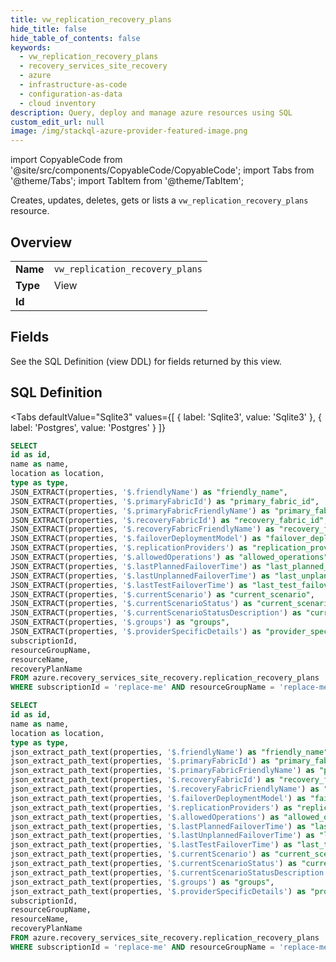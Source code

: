 ```yaml
--- 
title: vw_replication_recovery_plans
hide_title: false
hide_table_of_contents: false
keywords:
  - vw_replication_recovery_plans
  - recovery_services_site_recovery
  - azure
  - infrastructure-as-code
  - configuration-as-data
  - cloud inventory
description: Query, deploy and manage azure resources using SQL
custom_edit_url: null
image: /img/stackql-azure-provider-featured-image.png
---
```


import CopyableCode from '@site/src/components/CopyableCode/CopyableCode';
import Tabs from '@theme/Tabs';
import TabItem from '@theme/TabItem';

Creates, updates, deletes, gets or lists a <code>vw_replication_recovery_plans</code> resource.

## Overview
<table><tbody>
<tr><td><b>Name</b></td><td><code>vw_replication_recovery_plans</code></td></tr>
<tr><td><b>Type</b></td><td>View</td></tr>
<tr><td><b>Id</b></td><td><CopyableCode code="azure.recovery_services_site_recovery.vw_replication_recovery_plans" /></td></tr>
</tbody></table>

## Fields

See the SQL Definition (view DDL) for fields returned by this view.

## SQL Definition

<Tabs
defaultValue="Sqlite3"
values={[
{ label: 'Sqlite3', value: 'Sqlite3' },
{ label: 'Postgres', value: 'Postgres' }
]}
>
<TabItem value="Sqlite3">

```sql
SELECT
id as id,
name as name,
location as location,
type as type,
JSON_EXTRACT(properties, '$.friendlyName') as "friendly_name",
JSON_EXTRACT(properties, '$.primaryFabricId') as "primary_fabric_id",
JSON_EXTRACT(properties, '$.primaryFabricFriendlyName') as "primary_fabric_friendly_name",
JSON_EXTRACT(properties, '$.recoveryFabricId') as "recovery_fabric_id",
JSON_EXTRACT(properties, '$.recoveryFabricFriendlyName') as "recovery_fabric_friendly_name",
JSON_EXTRACT(properties, '$.failoverDeploymentModel') as "failover_deployment_model",
JSON_EXTRACT(properties, '$.replicationProviders') as "replication_providers",
JSON_EXTRACT(properties, '$.allowedOperations') as "allowed_operations",
JSON_EXTRACT(properties, '$.lastPlannedFailoverTime') as "last_planned_failover_time",
JSON_EXTRACT(properties, '$.lastUnplannedFailoverTime') as "last_unplanned_failover_time",
JSON_EXTRACT(properties, '$.lastTestFailoverTime') as "last_test_failover_time",
JSON_EXTRACT(properties, '$.currentScenario') as "current_scenario",
JSON_EXTRACT(properties, '$.currentScenarioStatus') as "current_scenario_status",
JSON_EXTRACT(properties, '$.currentScenarioStatusDescription') as "current_scenario_status_description",
JSON_EXTRACT(properties, '$.groups') as "groups",
JSON_EXTRACT(properties, '$.providerSpecificDetails') as "provider_specific_details",
subscriptionId,
resourceGroupName,
resourceName,
recoveryPlanName
FROM azure.recovery_services_site_recovery.replication_recovery_plans
WHERE subscriptionId = 'replace-me' AND resourceGroupName = 'replace-me' AND resourceName = 'replace-me';
```

</TabItem>
<TabItem value="Postgres">

```sql
SELECT
id as id,
name as name,
location as location,
type as type,
json_extract_path_text(properties, '$.friendlyName') as "friendly_name",
json_extract_path_text(properties, '$.primaryFabricId') as "primary_fabric_id",
json_extract_path_text(properties, '$.primaryFabricFriendlyName') as "primary_fabric_friendly_name",
json_extract_path_text(properties, '$.recoveryFabricId') as "recovery_fabric_id",
json_extract_path_text(properties, '$.recoveryFabricFriendlyName') as "recovery_fabric_friendly_name",
json_extract_path_text(properties, '$.failoverDeploymentModel') as "failover_deployment_model",
json_extract_path_text(properties, '$.replicationProviders') as "replication_providers",
json_extract_path_text(properties, '$.allowedOperations') as "allowed_operations",
json_extract_path_text(properties, '$.lastPlannedFailoverTime') as "last_planned_failover_time",
json_extract_path_text(properties, '$.lastUnplannedFailoverTime') as "last_unplanned_failover_time",
json_extract_path_text(properties, '$.lastTestFailoverTime') as "last_test_failover_time",
json_extract_path_text(properties, '$.currentScenario') as "current_scenario",
json_extract_path_text(properties, '$.currentScenarioStatus') as "current_scenario_status",
json_extract_path_text(properties, '$.currentScenarioStatusDescription') as "current_scenario_status_description",
json_extract_path_text(properties, '$.groups') as "groups",
json_extract_path_text(properties, '$.providerSpecificDetails') as "provider_specific_details",
subscriptionId,
resourceGroupName,
resourceName,
recoveryPlanName
FROM azure.recovery_services_site_recovery.replication_recovery_plans
WHERE subscriptionId = 'replace-me' AND resourceGroupName = 'replace-me' AND resourceName = 'replace-me';
```

</TabItem>
</Tabs>

